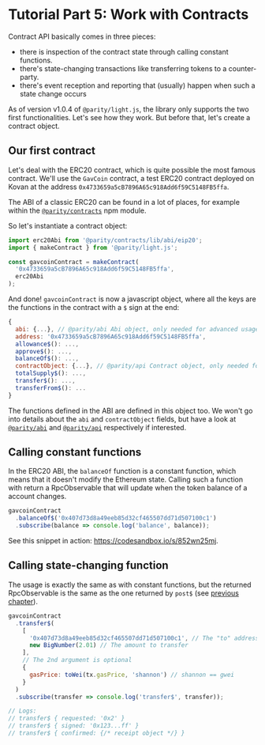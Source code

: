 # Tutorial Part 5: Work with Contracts

Contract API basically comes in three pieces:

- there is inspection of the contract state through calling constant functions.
- there's state-changing transactions like transferring tokens to a counter-party.
- there's event reception and reporting that (usually) happen when such a state change occurs

As of version v1.0.4 of `@parity/light.js`, the library only supports the two first functionalities. Let's see how they work. But before that, let's create a contract object.

## Our first contract

Let's deal with the ERC20 contract, which is quite possible the most famous contract. We'll use the `GavCoin` contract, a test ERC20 contract deployed on Kovan at the address `0x4733659a5cB7896A65c918Add6f59C5148FB5ffa`.

The ABI of a classic ERC20 can be found in a lot of places, for example within the [`@parity/contracts`](https://github.com/paritytech/js-libs/tree/master/packages/contracts) npm module.

So let's instantiate a contract object:

```javascript
import erc20Abi from '@parity/contracts/lib/abi/eip20';
import { makeContract } from '@parity/light.js';

const gavcoinContract = makeContract(
  '0x4733659a5cB7896A65c918Add6f59C5148FB5ffa',
  erc20Abi
);
```

And done! `gavcoinContract` is now a javascript object, where all the keys are the functions in the contract with a `$` sign at the end:

```javascript
{
  abi: {...}, // @parity/abi Abi object, only needed for advanced usage
  address: '0x4733659a5cB7896A65c918Add6f59C5148FB5ffa',
  allowance$(): ...,
  approve$(): ...,
  balanceOf$(): ...,
  contractObject: {...}, // @parity/api Contract object, only needed for advanced usage
  totalSupply$(): ...,
  transfer$(): ...,
  transferFrom$(): ...
}
```

The functions defined in the ABI are defined in this object too. We won't go into details about the `abi` and `contractObject` fields, but have a look at [`@parity/abi`](https://github.com/paritytech/js-libs/tree/master/packages/abi) and [`@parity/api`](https://github.com/paritytech/js-libs/tree/master/packages/api) respectively if interested.

## Calling constant functions

In the ERC20 ABI, the `balanceOf` function is a constant function, which means that it doesn't modify the Ethereum state. Calling such a function with return a RpcObservable that will update when the token balance of a account changes.

```javascript
gavcoinContract
  .balanceOf$('0x407d73d8a49eeb85d32cf465507dd71d507100c1')
  .subscribe(balance => console.log('balance', balance));
```

See this snippet in action: https://codesandbox.io/s/852wn25mj.

## Calling state-changing function

The usage is exactly the same as with constant functions, but the returned RpcObservable is the same as the one returned by `post$` (see [previous chapter](/guides/tutorial4-send-a-transaction.html)).

```javascript
gavcoinContract
  .transfer$(
    [
      '0x407d73d8a49eeb85d32cf465507dd71d507100c1', // The "to" address
      new BigNumber(2.01) // The amount to transfer
    ],
    // The 2nd argument is optional
    {
      gasPrice: toWei(tx.gasPrice, 'shannon') // shannon == gwei
    }
  )
  .subscribe(transfer => console.log('transfer$', transfer));

// Logs:
// transfer$ { requested: '0x2' }
// transfer$ { signed: '0x123...ff' }
// transfer$ { confirmed: {/* receipt object */} }
```
